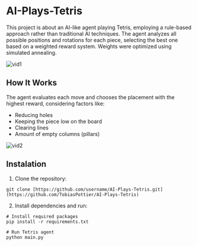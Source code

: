 # AI-Plays-Tetris

This project is about an AI-like agent playing Tetris, employing a rule-based approach rather than traditional AI techniques. The agent analyzes all possible positions and rotations for each piece, selecting the best one based on a weighted reward system. Weights were optimized using simulated annealing.

![vid1](https://github.com/user-attachments/assets/3bef707d-8d46-4c92-9821-7696f0ab84a9)

**How It Works**
---------------
The agent evaluates each move and chooses the placement with the highest reward, considering factors like:

- Reducing holes
- Keeping the piece low on the board
- Clearing lines
- Amount of empty columns (pillars)


![vid2](https://github.com/user-attachments/assets/65775d46-c1b0-4e00-9d42-385d41a76a81)

**Instalation**
---------------

1. Clone the repository:
```
git clone [https://github.com/username/AI-Plays-Tetris.git](https://github.com/TobiasPottier/AI-Plays-Tetris)
```

2. Install dependencies and run:
```
# Install required packages
pip install -r requirements.txt
```
```
# Run Tetris agent
python main.py
```
